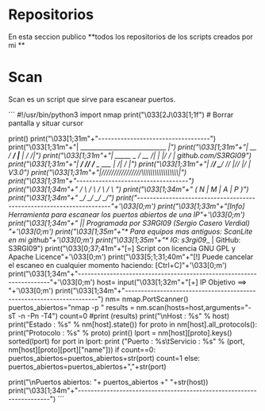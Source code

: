 # Repositorios
En esta seccion publico **todos los repositorios de los scripts creados por mi **

# Scan
Scan es un script que sirve para escanear puertos. 

´´´
#!/usr/bin/python3
import nmap
print("\033[2J\033[1;1f") # Borrar pantalla y situar cursor

print()
print("\033[1;31m"+"-----------------------------------")
print("\033[1;31m"+"| ___________________________   __|")
print("\033[1;31m"+"| __  ___/_  ____/__    |__  | / /|")
print("\033[1;31m"+"| _____ \_  /    __  /| |_   |/ / | github.com/S3RGI09")
print("\033[1;31m"+"| ____/ // /___  _  ___ |  /|  /  |")
print("\033[1;31m"+"| /____/ \____/  /_/  |_/_/ |_/   | V3.0")
print("\033[1;31m"+"|////////////////\\\\\\\\\\\\\\\\\\\\\\\\\\\\\\\\\\|")
print("\033[1;31m"+"-----------------------------------")
print("\033[1;34m"+"        / \ / \ / \ / \ ")
print("\033[1;34m"+"       ( N | M | A | P )")
print("\033[1;34m"+"        \_/ \_/ \_/ \_/")
print("---------------------------------------------------------------------"+'\033[0;m')
print("\033[1;33m"+"[Info] Herramienta para escanear los puertos abiertos de una IP"+'\033[0;m')
print("\033[1;34m"+"  ||   Programada por S3RGI09 (Sergio Casero Verdial) "+'\033[0;m')
print("\033[1;35m"+"* Para equipos mas antiguos: ScanLite en mi github"+'\033[0;m')
print("\033[1;35m"+"* IG: s3rgi09__ | GitHub: S3RGI09")
print("\033[0;37;41m"+"[=] Script con licencia GNU GPL y Apache Licence"+'\033[0;m')
print("\033[5;1;31;40m"+"[!] Puede cancelar el escaneo en cualquier momento haciendo: [Ctrl+C]"+'\033[0;m')
print("\033[1;34m"+"---------------------------------------------------------------------"+'\033[0;m')
host= input("\033[1;32m"+"[+] IP Objetivo ==> "+'\033[0;m') 
print("\033[1;34m"+"---------------------------------------------------------------------")
nm= nmap.PortScanner()
puertos_abiertos="nmap -p "
results = nm.scan(hosts=host,arguments="-sT -n -Pn -T4")
count=0
#print (results)
print("\nHost : %s" % host)
print("Estado : %s" % nm[host].state())
for proto in nm[host].all_protocols():
        print("Protocolo : %s" % proto)
        print()
        lport = nm[host][proto].keys()
        sorted(lport)
        for port in lport:
                print ("Puerto : %s\tServicio : %s" % (port, nm[host][proto][port]["name"]))
                if count==0:
                        puertos_abiertos=puertos_abiertos+str(port)
                        count=1
                else:
                        puertos_abiertos=puertos_abiertos+","+str(port)

print("\nPuertos abiertos: "+ puertos_abiertos +" "+str(host))
print("\033[1;34m"+"---------------------------------------------------------------------")
´´´

